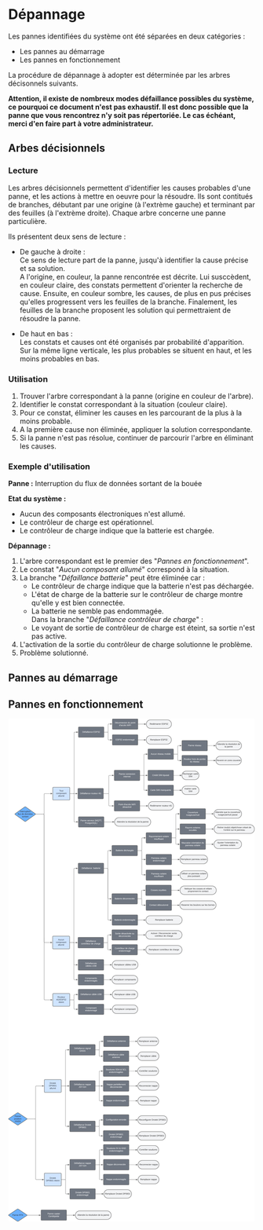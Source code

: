 Dépannage
=========

Les pannes identifiées du système ont été séparées en deux catégories :

- Les pannes au démarrage
- Les pannes en fonctionnement

La procédure de dépannage à adopter est déterminée par les arbres décisonnels suivants.

**Attention, il existe de nombreux modes défaillance possibles du système, ce pourquoi ce document n'est pas exhaustif. Il est donc possible que la panne que vous rencontrez n'y soit pas répertoriée. Le cas échéant, merci d'en faire part à votre administrateur.**

Arbes décisionnels
-------------------

### Lecture

Les arbres décisionnels permettent d'identifier les causes probables d'une panne, et les actions à mettre en oeuvre pour la résoudre. Ils sont contitués de branches, débutant par une origine (à l'extrème gauche) et terminant par des feuilles (à l'extrème droite). Chaque arbre concerne une panne particulière.

Ils présentent deux sens de lecture :

- De gauche à droite :<br>
  Ce sens de lecture part de la panne, jusqu'à identifier la cause précise et sa solution.<br>
  A l'origine, en couleur, la panne rencontrée est décrite. Lui susccèdent, en couleur claire, des constats permettent d'orienter la recherche de cause. Ensuite, en couleur sombre, les causes, de plus en pus précises qu'elles progressent vers les feuilles de la branche. Finalement, les feuilles de la branche proposent les solution qui permettraient de résoudre la panne.

- De haut en bas :<br>
  Les constats et causes ont été organisés par probabilité d'apparition. Sur la même ligne verticale, les plus probables se situent en haut, et les moins probables en bas.

### Utilisation

1. Trouver l'arbre correspondant à la panne (origine en couleur de l'arbre).
2. Identifier le constat correspondant à la situation (couleur claire).
3. Pour ce constat, éliminer les causes en les parcourant de la plus à la moins probable.
4. A la première cause non éliminée, appliquer la solution correspondante.
5. Si la panne n'est pas résolue, continuer de parcourir l'arbre en éliminant les causes.

### Exemple d'utilisation

**Panne :** Interruption du flux de données sortant de la bouée

**Etat du système :** 

- Aucun des composants électroniques n'est allumé.
- Le contrôleur de charge est opérationnel.
- Le contrôleur de charge indique que la batterie est chargée.

**Dépannage :**

1. L'arbre correspondant est le premier des "*Pannes en fonctionnement*".
2. Le constat "*Aucun composant allumé*" correspond à la situation.
3. La branche "*Défaillance batterie*" peut être éliminée car :
	- Le contrôleur de charge indique que la batterie n'est pas déchargée.
	- L'état de charge de la batterie sur le contrôleur de charge montre qu'elle y est bien connectée.
	- La batterie ne semble pas endommagée.<br>
  Dans la branche "*Défaillance contrôleur de charge*" :
	- Le voyant de sortie de contrôleur de charge est éteint, sa sortie n'est pas active.
4. L'activation de la sortie du contrôleur de charge solutionne le problème.
5. Problème solutionné.

Pannes au démarrage
------------


Pannes en fonctionnement
-----------------

![](assets/troubleshooting/tbshooting_operation.png)

